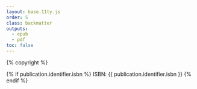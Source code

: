 ```yaml
---
layout: base.11ty.js
order: 5
class: backmatter
outputs:
  - epub
  - pdf
toc: false
---
```


{% copyright %}

{% if publication.identifier.isbn %}
ISBN: {{ publication.identifier.isbn }}
{% endif %}

